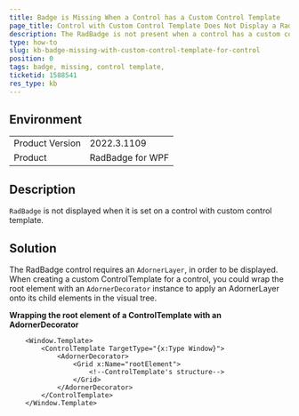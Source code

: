 ```yaml
---
title: Badge is Missing When a Control has a Custom Control Template
page_title: Control with Custom Control Template Does Not Display a RadBadge that is Set to it
description: The RadBadge is not present when a control has a custom control template set to it.
type: how-to
slug: kb-badge-missing-with-custom-control-template-for-control
position: 0
tags: badge, missing, control template,
ticketid: 1588541
res_type: kb
---
```


## Environment
<table>
	<tbody>
		<tr>
			<td>Product Version</td>
			<td>2022.3.1109</td>
		</tr>
		<tr>
			<td>Product</td>
			<td>RadBadge for WPF</td>
		</tr>
	</tbody>
</table>

## Description

`RadBadge` is not displayed when it is set on a control with custom control template.

## Solution

The RadBadge control requires an `AdornerLayer`, in order to be displayed. When creating a custom ControlTemplate for a control, you could wrap the root element with an `AdornerDecorator` instance to apply an AdornerLayer onto its child elements in the visual tree. 

__Wrapping the root element of a ControlTemplate with an AdornerDecorator__
```XAML
    <Window.Template>
        <ControlTemplate TargetType="{x:Type Window}">
            <AdornerDecorator>
                <Grid x:Name="rootElement">
                    <!--ControlTemplate's structure-->
                </Grid>
            </AdornerDecorator>
        </ControlTemplate>
    </Window.Template>
```